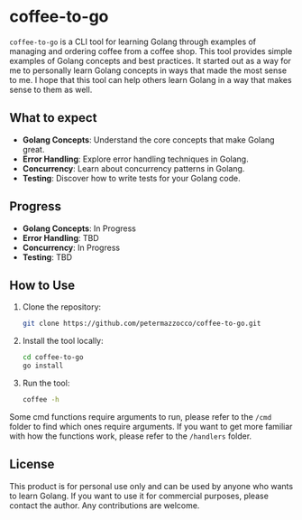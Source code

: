 # coffee-to-go

`coffee-to-go` is a CLI tool for learning Golang through examples of managing and ordering coffee from a coffee shop.
This tool provides simple examples of Golang concepts and best practices. It started out as a way for me to personally
learn Golang concepts in ways that made the most sense to me. I hope that this tool can help others learn Golang in a
way that makes sense to them as well.

## What to expect

- **Golang Concepts**: Understand the core concepts that make Golang great.
- **Error Handling**: Explore error handling techniques in Golang.
- **Concurrency**: Learn about concurrency patterns in Golang.
- **Testing**: Discover how to write tests for your Golang code.

## Progress

- **Golang Concepts**: In Progress
- **Error Handling**: TBD
- **Concurrency**: In Progress
- **Testing**: TBD

## How to Use

1. Clone the repository:
   ```sh
   git clone https://github.com/petermazzocco/coffee-to-go.git
   ```
2. Install the tool locally:
   ```sh
   cd coffee-to-go
   go install
   ```
3. Run the tool:
   ```sh
   coffee -h
   ```
Some cmd functions require arguments to run, please refer to the `/cmd` folder to find which ones require arguments.
If you want to get more familiar with how the functions work, please refer to the `/handlers` folder.

## License

This product is for personal use only and can be used by anyone who wants to learn Golang.
If you want to use it for commercial purposes, please contact the author. Any contributions are welcome.
